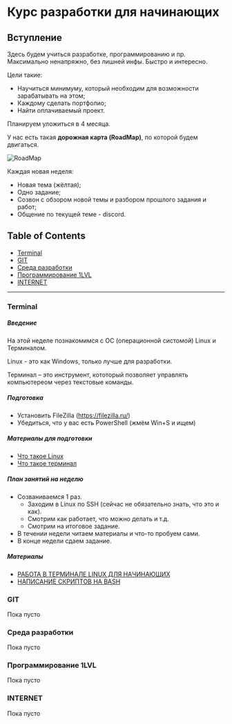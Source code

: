 # Курс разработки для начинающих


Вступление
------------
Здесь будем учиться разработке, программированию и пр. Максимально ненапряжно, без лишней инфы. Быстро и интересно.

Цели такие: 
- Научиться минимуму, который необходим для возможности зарабатывать на этом;
- Каждому сделать портфолио;
- Найти оплачиваемый проект. 

Планируем уложиться в 4 месяца.

У нас есть такая **дорожная карта (RoadMap)**, по которой будем двигаться.

![RoadMap](https://github.com/dimitori/begginer_dev_course/blob/master/img/roadmaps/main_roadmap.png?raw=true)

Каждая новая неделя: 
- Новая тема (жёлтая);
- Одно задание;
- Созвон с обзором новой  темы и разбором прошлого задания и работ;
- Общение по  текущей теме - discord.

Table of Contents
-----------------

- [Terminal](#terminal)
- [GIT](#git)
- [Среда разработки](#среда-разработки)
- [Программирование 1LVL](#программирование-1lvl)
- [INTERNET](#internet)

-------

### Terminal

##### Введение

На этой неделе познакомимся с ОС (операционной систомой) Linux и Терминалом. 

Linux - это как Windows, только лучше для разработки.

Терминал – это инструмент, кототорый позволяет управлять компьютереом через текстовые команды.

##### Подготовка
- Установить FileZilla (https://filezilla.ru/)
- Убедиться, что у вас есть PowerShell (жмём Win+S и ищем)

##### Материалы для подготовки
- [Что такое Linux](https://zen.yandex.ru/media/id/5d2ef4cabc228f00aec37456/chto-takoe-linux-i-pochemu-my-rekomenduem-ego-ispolzovat-5e2009eba3f6e400b5c402f9?utm_source=serp)
- [Что такое терминал](https://samoedd.com/soft/terminal-unix)


##### План занятий на неделю
- Созваниваемся 1 раз.
  - Заходим в Linux по SSH (сейчас не обязательно знать, что это и как).
  - Смотрим как работает, что можно делать и т.д.
  - Смотрим на итоговое задание.
- В течении недели читаем материалы и что-то пробуем сами.
- В конце недели сдаем задание.


##### Материалы
- [РАБОТА В ТЕРМИНАЛЕ LINUX ДЛЯ НАЧИНАЮЩИХ](https://losst.ru/rabota-v-terminale-linux-dlya-nachinayushhih)
- [НАПИСАНИЕ СКРИПТОВ НА BASH](https://losst.ru/napisanie-skriptov-na-bash)



### GIT

Пока пусто


### Среда разработки

Пока пусто


### Программирование 1LVL

Пока пусто


### INTERNET

Пока пусто


